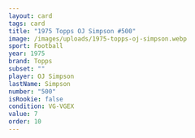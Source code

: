 ```yaml
---
layout: card
tags: card
title: "1975 Topps OJ Simpson #500"
image: /images/uploads/1975-topps-oj-simpson.webp
sport: Football
year: 1975
brand: Topps
subset: ""
player: OJ Simpson
lastName: Simpson
number: "500"
isRookie: false
condition: VG-VGEX
value: 7
order: 10
---
```

